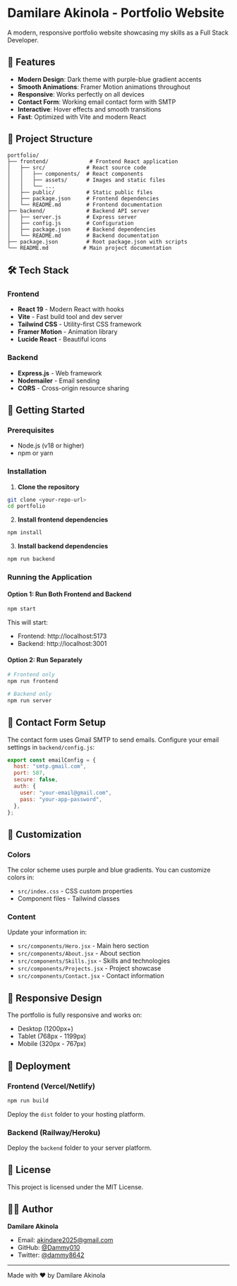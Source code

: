 # Damilare Akinola - Portfolio Website

A modern, responsive portfolio website showcasing my skills as a Full Stack Developer.

## 🚀 Features

- **Modern Design**: Dark theme with purple-blue gradient accents
- **Smooth Animations**: Framer Motion animations throughout
- **Responsive**: Works perfectly on all devices
- **Contact Form**: Working email contact form with SMTP
- **Interactive**: Hover effects and smooth transitions
- **Fast**: Optimized with Vite and modern React

## 📁 Project Structure

```
portfolio/
├── frontend/             # Frontend React application
│   ├── src/             # React source code
│   │   ├── components/  # React components
│   │   ├── assets/      # Images and static files
│   │   └── ...
│   ├── public/          # Static public files
│   ├── package.json     # Frontend dependencies
│   └── README.md        # Frontend documentation
├── backend/             # Backend API server
│   ├── server.js        # Express server
│   ├── config.js        # Configuration
│   ├── package.json     # Backend dependencies
│   └── README.md        # Backend documentation
├── package.json         # Root package.json with scripts
└── README.md           # Main project documentation
```

## 🛠️ Tech Stack

### Frontend

- **React 19** - Modern React with hooks
- **Vite** - Fast build tool and dev server
- **Tailwind CSS** - Utility-first CSS framework
- **Framer Motion** - Animation library
- **Lucide React** - Beautiful icons

### Backend

- **Express.js** - Web framework
- **Nodemailer** - Email sending
- **CORS** - Cross-origin resource sharing

## 🚀 Getting Started

### Prerequisites

- Node.js (v18 or higher)
- npm or yarn

### Installation

1. **Clone the repository**

```bash
git clone <your-repo-url>
cd portfolio
```

2. **Install frontend dependencies**

```bash
npm install
```

3. **Install backend dependencies**

```bash
npm run backend
```

### Running the Application

#### Option 1: Run Both Frontend and Backend

```bash
npm start
```

This will start:

- Frontend: http://localhost:5173
- Backend: http://localhost:3001

#### Option 2: Run Separately

```bash
# Frontend only
npm run frontend

# Backend only
npm run server
```

## 📧 Contact Form Setup

The contact form uses Gmail SMTP to send emails. Configure your email settings in `backend/config.js`:

```javascript
export const emailConfig = {
  host: "smtp.gmail.com",
  port: 587,
  secure: false,
  auth: {
    user: "your-email@gmail.com",
    pass: "your-app-password",
  },
};
```

## 🎨 Customization

### Colors

The color scheme uses purple and blue gradients. You can customize colors in:

- `src/index.css` - CSS custom properties
- Component files - Tailwind classes

### Content

Update your information in:

- `src/components/Hero.jsx` - Main hero section
- `src/components/About.jsx` - About section
- `src/components/Skills.jsx` - Skills and technologies
- `src/components/Projects.jsx` - Project showcase
- `src/components/Contact.jsx` - Contact information

## 📱 Responsive Design

The portfolio is fully responsive and works on:

- Desktop (1200px+)
- Tablet (768px - 1199px)
- Mobile (320px - 767px)

## 🚀 Deployment

### Frontend (Vercel/Netlify)

```bash
npm run build
```

Deploy the `dist` folder to your hosting platform.

### Backend (Railway/Heroku)

Deploy the `backend` folder to your server platform.

## 📄 License

This project is licensed under the MIT License.

## 👨‍💻 Author

**Damilare Akinola**

- Email: akindare2025@gmail.com
- GitHub: [@Dammy010](https://github.com/Dammy010)
- Twitter: [@dammy8642](https://x.com/dammy8642?s=21)

---

Made with ❤️ by Damilare Akinola
